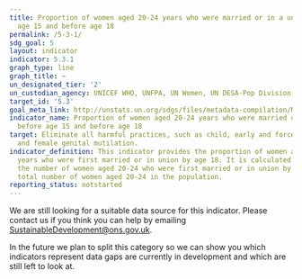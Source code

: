 ```yaml
---
title: Proportion of women aged 20-24 years who were married or in a union before
  age 15 and before age 18
permalink: /5-3-1/
sdg_goal: 5
layout: indicator
indicator: 5.3.1
graph_type: line
graph_title: ~
un_designated_tier: '2'
un_custodian_agency: UNICEF WHO, UNFPA, UN Women, UN DESA-Pop Division
target_id: '5.3'
goal_meta_link: http://unstats.un.org/sdgs/files/metadata-compilation/Metadata-Goal-5.pdf
indicator_name: Proportion of women aged 20-24 years who were married or in a union
  before age 15 and before age 18
target: Eliminate all harmful practices, such as child, early and forced marriage
  and female genital mutilation.
indicator_definition: This indicator provides the proportion of women aged 20 to 24
  years who were first married or in union by age 18. It is calculated by dividing
  the number of women aged 20-24 who were first married or in union by age 18 by the
  total number of women aged 20-24 in the population.
reporting_status: notstarted
---
```


We are still looking for a suitable data source for this indicator. Please contact us if you think you can help by emailing <a href="mailto:SustainableDevelopment@ons.gov.uk">SustainableDevelopment@ons.gov.uk</a>.

In the future we plan to split this category so we can show you which indicators represent data gaps are currently in development and which are still left to look at.
